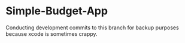 # Simple-Budget-App

Conducting development commits to this branch for backup purposes because xcode is sometimes crappy.
